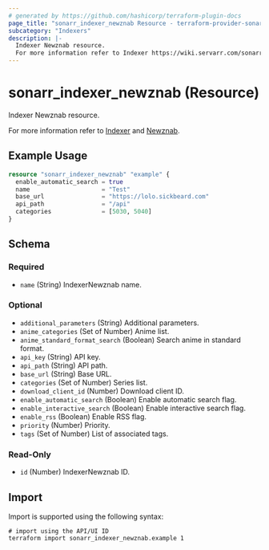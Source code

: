 ```yaml
---
# generated by https://github.com/hashicorp/terraform-plugin-docs
page_title: "sonarr_indexer_newznab Resource - terraform-provider-sonarr"
subcategory: "Indexers"
description: |-
  Indexer Newznab resource.
  For more information refer to Indexer https://wiki.servarr.com/sonarr/settings#indexers and Newznab https://wiki.servarr.com/sonarr/supported#newznab.
---
```


# sonarr_indexer_newznab (Resource)

<!-- subcategory:Indexers -->Indexer Newznab resource.
For more information refer to [Indexer](https://wiki.servarr.com/sonarr/settings#indexers) and [Newznab](https://wiki.servarr.com/sonarr/supported#newznab).

## Example Usage

```terraform
resource "sonarr_indexer_newznab" "example" {
  enable_automatic_search = true
  name                    = "Test"
  base_url                = "https://lolo.sickbeard.com"
  api_path                = "/api"
  categories              = [5030, 5040]
}
```

<!-- schema generated by tfplugindocs -->
## Schema

### Required

- `name` (String) IndexerNewznab name.

### Optional

- `additional_parameters` (String) Additional parameters.
- `anime_categories` (Set of Number) Anime list.
- `anime_standard_format_search` (Boolean) Search anime in standard format.
- `api_key` (String) API key.
- `api_path` (String) API path.
- `base_url` (String) Base URL.
- `categories` (Set of Number) Series list.
- `download_client_id` (Number) Download client ID.
- `enable_automatic_search` (Boolean) Enable automatic search flag.
- `enable_interactive_search` (Boolean) Enable interactive search flag.
- `enable_rss` (Boolean) Enable RSS flag.
- `priority` (Number) Priority.
- `tags` (Set of Number) List of associated tags.

### Read-Only

- `id` (Number) IndexerNewznab ID.

## Import

Import is supported using the following syntax:

```shell
# import using the API/UI ID
terraform import sonarr_indexer_newznab.example 1
```
